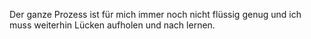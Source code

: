 Der ganze Prozess ist für mich immer noch nicht flüssig genug und ich muss weiterhin Lücken aufholen und nach lernen.
